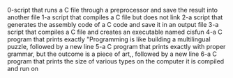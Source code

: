 0-script that runs a C file through a preprocessor and save the result into another file
1-a script that compiles a C file but does not link
2-a script that generates the assembly code of a C code and save it in an output file
3-a script that compiles a C file and creates an executable named cisfun
4-a C program that prints exactly "Programming is like building a multilingual puzzle, followed by a new line
5-a C program that prints exactly with proper grammar, but the outcome is a piece of art,, followed by a new line
6-a C program that prints the size of various types on the computer it is compiled and run on
